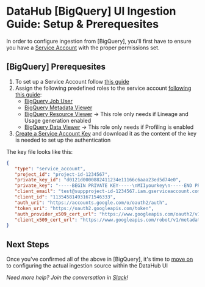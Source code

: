# DataHub [BigQuery] UI Ingestion Guide: Setup & Prerequesites

In order to configure ingestion from [BigQuery], you'll first have to ensure you have a [Service Account](https://cloud.google.com/iam/docs/creating-managing-service-accounts)
with the proper permissions set.

## [BigQuery] Prerequesites
1. To set up a Service Account follow [this guide](https://cloud.google.com/iam/docs/creating-managing-service-accounts)
2. Assign the following predefined roles to the service account [following this guide](https://cloud.google.com/iam/docs/manage-access-service-accounts): 
   - [BigQuery Job User](https://cloud.google.com/bigquery/docs/access-control#bigquery.jobUser)
   - [BigQuery Metadata Viewer](https://cloud.google.com/bigquery/docs/access-control#bigquery.metadataViewer)
   - [BigQuery Resource Viewer](https://cloud.google.com/bigquery/docs/access-control#bigquery.resourceViewer) -> This role only needs if Lineage and Usage generation enabled
   - [BigQuery Data Viewer](https://cloud.google.com/bigquery/docs/access-control#bigquery.dataViewer) -> This role only needs if Profiling is enabled
3. [Create a Service Account Key](https://cloud.google.com/iam/docs/creating-managing-service-account-keys) and download it as the content of the key is needed to set up the authentication

The key file looks like this:
```json
{
   "type": "service_account",
   "project_id": "project-id-1234567",
   "private_key_id": "d0121d0000882411234e11166c6aaa23ed5d74e0",
   "private_key": "-----BEGIN PRIVATE KEY-----\nMIIyourkey\n-----END PRIVATE KEY-----",
   "client_email": "test@suppproject-id-1234567.iam.gserviceaccount.com",
   "client_id": "113545814931671546333",
   "auth_uri": "https://accounts.google.com/o/oauth2/auth",
   "token_uri": "https://oauth2.googleapis.com/token",
   "auth_provider_x509_cert_url": "https://www.googleapis.com/oauth2/v1/certs",
   "client_x509_cert_url": "https://www.googleapis.com/robot/v1/metadata/x509/test%suppproject-id-1234567.iam.gserviceaccount.com"
}
```
## Next Steps
Once you've confirmed all of the above in [BigQuery], it's time to [move on](Page_3-Configuration.md) to configuring the actual ingestion source within the DataHub UI

*Need more help? Join the conversation in [Slack](http://slack.datahubproject.io)!*
